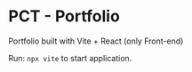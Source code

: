 # PCT - Portfolio 
Portfolio built with Vite + React (only Front-end)

Run: `npx vite` to start application.
